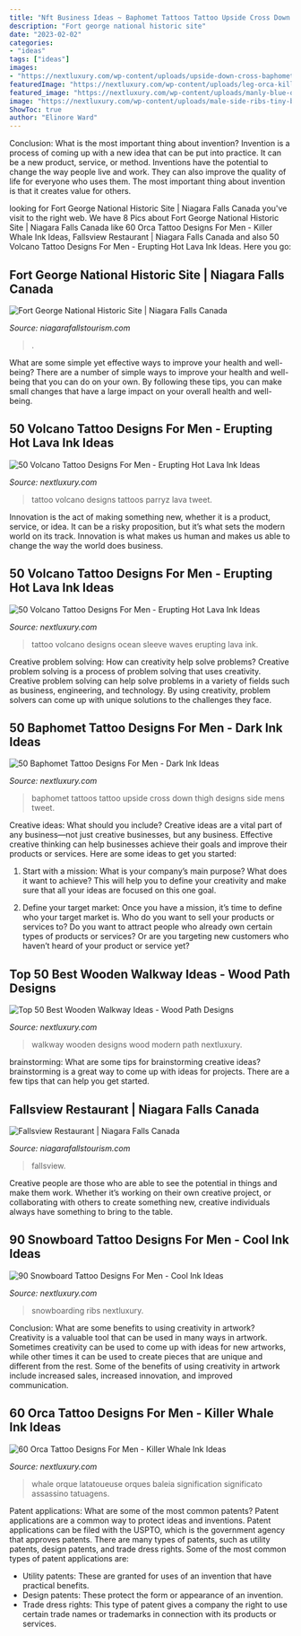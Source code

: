 ```yaml
---
title: "Nft Business Ideas ~ Baphomet Tattoos Tattoo Upside Cross Down Thigh Designs Side Mens Tweet"
description: "Fort george national historic site"
date: "2023-02-02"
categories:
- "ideas"
tags: ["ideas"]
images:
- "https://nextluxury.com/wp-content/uploads/upside-down-cross-baphomet-mens-thigh-tattoos.jpg"
featuredImage: "https://nextluxury.com/wp-content/uploads/leg-orca-killer-whale-tribal-tattoo-on-men.jpg"
featured_image: "https://nextluxury.com/wp-content/uploads/manly-blue-ocean-waves-with-volcano-leg-sleeve-tattoo-design-ideas-for-men.jpg"
image: "https://nextluxury.com/wp-content/uploads/male-side-ribs-tiny-black-snowboarding-man-tattoo.png"
ShowToc: true
author: "Elinore Ward"
---
```



Conclusion: What is the most important thing about invention?
Invention is a process of coming up with a new idea that can be put into practice. It can be a new product, service, or method. Inventions have the potential to change the way people live and work. They can also improve the quality of life for everyone who uses them. The most important thing about invention is that it creates value for others.

	

		
looking for Fort George National Historic Site | Niagara Falls Canada you've visit to the right web. We have 8 Pics about Fort George National Historic Site | Niagara Falls Canada like 60 Orca Tattoo Designs For Men - Killer Whale Ink Ideas, Fallsview Restaurant | Niagara Falls Canada and also 50 Volcano Tattoo Designs For Men - Erupting Hot Lava Ink Ideas. Here you go:
		
    
## Fort George National Historic Site | Niagara Falls Canada

<img loading=lazy src="https://www.niagarafallstourism.com/site/assets/files/54552/on-fg-2015-0145.1400x2098.jpg?v=pnwai5" onerror="this.onerror=null;this.src='https://tse3.mm.bing.net/th?id=OIP.4U3ifDlV122uB8Q1DJ2CLwHaLG&amp;pid=15.1';" alt="Fort George National Historic Site | Niagara Falls Canada">

_Source: niagarafallstourism.com_

>. 

	

What are some simple yet effective ways to improve your health and well-being?
There are a number of simple ways to improve your health and well-being that you can do on your own. By following these tips, you can make small changes that have a large impact on your overall health and well-being.

    
## 50 Volcano Tattoo Designs For Men - Erupting Hot Lava Ink Ideas

<img loading=lazy src="https://nextluxury.com/wp-content/uploads/upper-arm-volcano-tattoo-designs-for-guys.jpg" onerror="this.onerror=null;this.src='https://tse3.mm.bing.net/th?id=OIP.Xj1lYiif3xumybgXXbBYywHaHa&amp;pid=15.1';" alt="50 Volcano Tattoo Designs For Men - Erupting Hot Lava Ink Ideas">

_Source: nextluxury.com_

>tattoo volcano designs tattoos parryz lava tweet. 

	

Innovation is the act of making something new, whether it is a product, service, or idea. It can be a risky proposition, but it’s what sets the modern world on its track. Innovation is what makes us human and makes us able to change the way the world does business.

    
## 50 Volcano Tattoo Designs For Men - Erupting Hot Lava Ink Ideas

<img loading=lazy src="https://nextluxury.com/wp-content/uploads/manly-blue-ocean-waves-with-volcano-leg-sleeve-tattoo-design-ideas-for-men.jpg" onerror="this.onerror=null;this.src='https://tse4.mm.bing.net/th?id=OIP.lOn_ZE0RrzhAKijeSeWgvAHaFQ&amp;pid=15.1';" alt="50 Volcano Tattoo Designs For Men - Erupting Hot Lava Ink Ideas">

_Source: nextluxury.com_

>tattoo volcano designs ocean sleeve waves erupting lava ink. 

	

Creative problem solving: How can creativity help solve problems?
Creative problem solving is a process of problem solving that uses creativity. Creative problem solving can help solve problems in a variety of fields such as business, engineering, and technology. By using creativity, problem solvers can come up with unique solutions to the challenges they face.

    
## 50 Baphomet Tattoo Designs For Men - Dark Ink Ideas

<img loading=lazy src="https://nextluxury.com/wp-content/uploads/upside-down-cross-baphomet-mens-thigh-tattoos.jpg" onerror="this.onerror=null;this.src='https://tse1.mm.bing.net/th?id=OIP.WHeaYZqCgncDQLW-stG7rQHaHa&amp;pid=15.1';" alt="50 Baphomet Tattoo Designs For Men - Dark Ink Ideas">

_Source: nextluxury.com_

>baphomet tattoos tattoo upside cross down thigh designs side mens tweet. 

	

Creative ideas: What should you include?
Creative ideas are a vital part of any business—not just creative businesses, but any business. Effective creative thinking can help businesses achieve their goals and improve their products or services. Here are some ideas to get you started:
1. Start with a mission: What is your company’s main purpose? What does it want to achieve? This will help you to define your creativity and make sure that all your ideas are focused on this one goal.

2. Define your target market: Once you have a mission, it’s time to define who your target market is. Who do you want to sell your products or services to? Do you want to attract people who already own certain types of products or services? Or are you targeting new customers who haven’t heard of your product or service yet?

    
## Top 50 Best Wooden Walkway Ideas - Wood Path Designs

<img loading=lazy src="https://nextluxury.com/wp-content/uploads/modern-home-backyard-designs-wooden-walkway.jpg" onerror="this.onerror=null;this.src='https://tse2.mm.bing.net/th?id=OIP.FgJGKTKeg1rYHr0W2GXxgwHaE8&amp;pid=15.1';" alt="Top 50 Best Wooden Walkway Ideas - Wood Path Designs">

_Source: nextluxury.com_

>walkway wooden designs wood modern path nextluxury. 

	

brainstorming: What are some tips for brainstorming creative ideas?
brainstorming is a great way to come up with ideas for projects. There are a few tips that can help you get started.

    
## Fallsview Restaurant | Niagara Falls Canada

<img loading=lazy src="https://www.niagarafallstourism.com/site/assets/files/2201/fallsview-restaurant2.450x450.jpg" onerror="this.onerror=null;this.src='https://tse4.mm.bing.net/th?id=OIP.djE0MznMM_dToPIAdpTwYwAAAA&amp;pid=15.1';" alt="Fallsview Restaurant | Niagara Falls Canada">

_Source: niagarafallstourism.com_

>fallsview. 

	

Creative people are those who are able to see the potential in things and make them work. Whether it’s working on their own creative project, or collaborating with others to create something new, creative individuals always have something to bring to the table.

    
## 90 Snowboard Tattoo Designs For Men - Cool Ink Ideas

<img loading=lazy src="https://nextluxury.com/wp-content/uploads/male-side-ribs-tiny-black-snowboarding-man-tattoo.png" onerror="this.onerror=null;this.src='https://tse1.mm.bing.net/th?id=OIP.BlfzJUqJSpMmtJiYooRhegAAAA&amp;pid=15.1';" alt="90 Snowboard Tattoo Designs For Men - Cool Ink Ideas">

_Source: nextluxury.com_

>snowboarding ribs nextluxury. 

	

Conclusion: What are some benefits to using creativity in artwork?
Creativity is a valuable tool that can be used in many ways in artwork. Sometimes creativity can be used to come up with ideas for new artworks, while other times it can be used to create pieces that are unique and different from the rest. Some of the benefits of using creativity in artwork include increased sales, increased innovation, and improved communication.

    
## 60 Orca Tattoo Designs For Men - Killer Whale Ink Ideas

<img loading=lazy src="https://nextluxury.com/wp-content/uploads/leg-orca-killer-whale-tribal-tattoo-on-men.jpg" onerror="this.onerror=null;this.src='https://tse4.mm.bing.net/th?id=OIP.s4oNec22XRisq5RqNI8SBAHaHa&amp;pid=15.1';" alt="60 Orca Tattoo Designs For Men - Killer Whale Ink Ideas">

_Source: nextluxury.com_

>whale orque latatoueuse orques baleia signification significato assassino tatuagens. 

	

Patent applications: What are some of the most common patents?
Patent applications are a common way to protect ideas and inventions. Patent applications can be filed with the USPTO, which is the government agency that approves patents. There are many types of patents, such as utility patents, design patents, and trade dress rights. Some of the most common types of patent applications are: 
- Utility patents: These are granted for uses of an invention that have practical benefits. 
- Design patents: These protect the form or appearance of an invention. 
- Trade dress rights: This type of patent gives a company the right to use certain trade names or trademarks in connection with its products or services.

